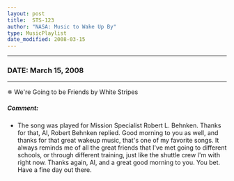```yaml
---
layout: post
title:  STS-123
author: "NASA: Music to Wake Up By"
type: MusicPlaylist
date_modified: 2008-03-15
---
```


----
### DATE: March 15, 2008
----
✵ We're Going to be Friends by White Stripes

##### Comment:
* The song was played for Mission Specialist Robert L. Behnken. Thanks for that, Al, Robert Behnken replied. Good morning to you as well, and thanks for that great wakeup music, that's one of my favorite songs. It always reminds me of all the great friends that I've met going to different schools, or through different training, just like the shuttle crew I'm with right now. Thanks again, Al, and a great good morning to you. You bet. Have a fine day out there.
